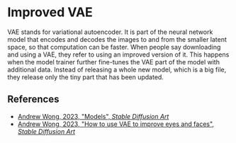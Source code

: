 # Improved VAE

VAE stands for variational autoencoder. It is part of the neural network model that encodes and decodes the images to and from the smaller latent space, so that computation can be faster. When people say downloading and using a VAE, they refer to using an improved version of it. This happens when the model trainer further fine-tunes the VAE part of the model with additional data. Instead of releasing a whole new model, which is a big file, they release only the tiny part that has been updated.

## References

- [Andrew Wong, 2023, "Models", _Stable Diffusion Art_](https://stable-diffusion-art.com/models/)
- [Andrew Wong, 2023, "How to use VAE to improve eyes and faces", _Stable Diffusion Art_](https://stable-diffusion-art.com/how-to-use-vae/)
